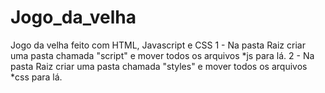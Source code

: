 # Jogo_da_velha
Jogo da velha feito com HTML, Javascript e CSS
1 - Na pasta Raiz criar uma pasta chamada "script"  e mover todos os arquivos *js para lá.
2 - Na pasta Raiz criar uma pasta chamada "styles" e mover todos os arquivos *css para lá.
